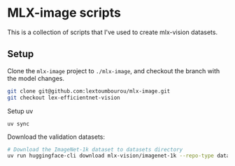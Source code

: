 # MLX-image scripts

This is a collection of scripts that I've used to create mlx-vision datasets.

## Setup

Clone the `mlx-image` project to `./mlx-image`, and checkout the branch with the model changes.

```bash
git clone git@github.com:lextoumbourou/mlx-image.git
git checkout lex-efficientnet-vision
```

Setup uv

```
uv sync
```

Download the validation datasets:

```bash
# Download the ImageNet-1k dataset to datasets directory
uv run huggingface-cli download mlx-vision/imagenet-1k --repo-type dataset --local-dir datasets/imagenet-1k
```
